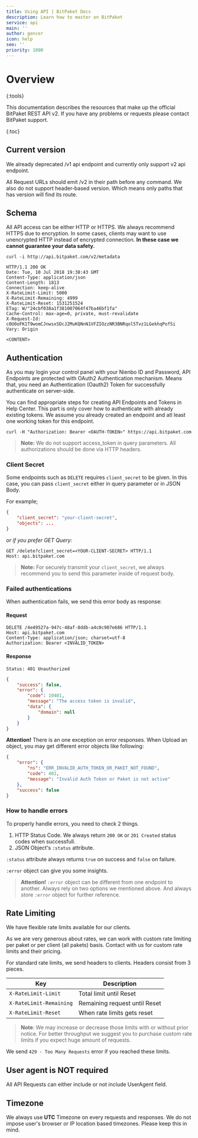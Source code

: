 ```yaml
---
title: Using API | BitPaket Docs
description: Learn how to master on BitPaket
service: api
main: ''
author: gencer
icon: help
seo: ''
priority: 1000
---
```


# Overview
{:tools}

This documentation describes the resources that make up the official BitPaket REST API v2. If you have any problems or requests please contact BitPaket support.

{:toc}

## Current version

We already deprecated /v1 api endpoint and currently only support v2 api endpoint.

All Request URLs should emit /v2 in their path before any command. We also do not support header-based version. Which means only paths that has version will find its route.

## Schema

All API access can be either HTTP or HTTPS. We always recommend HTTPS due to encryption. In some cases, clients may want to use unencrypted HTTP instead of encrypted connection. **In these case we cannot guarantee your data safety.**

```shell
curl -i http://api.bitpaket.com/v2/metadata

HTTP/1.1 200 OK
Date: Tue, 10 Jul 2018 19:38:43 GMT
Content-Type: application/json
Content-Length: 1813
Connection: keep-alive
X-RateLimit-Limit: 5000
X-RateLimit-Remaining: 4999
X-RateLimit-Reset: 1531251524
ETag: W/"24cbf038a1f381007064f47ba46bf1fa"
Cache-Control: max-age=0, private, must-revalidate
X-Request-Id: c0U0oFK1T9womCJnwsxSDcJ2MuKQNnN1VFZIOzzNR3BNRqol5Tvz1LGekhqPofSi
Vary: Origin

<CONTENT>
```


## Authentication

As you may login your control panel with your Nienbo ID and Password, API Endpoints are protected with OAuth2 Authentication mechanism. Means that, you need an Authentication (Oauth2) Token for successfully authenticate on server-side.

You can find appropriate steps for creating API Endpoints and Tokens in Help Center. This part is only cover how to authenticate with already existing tokens. We assume you already created an endpoint and atl least one working token for this endpoint.

```shell
curl -H "Authorization: Bearer <OAUTH-TOKEN>" https://api.bitpaket.com
```

> **Note:** We do not support access_token in query parameters. All authorizations should be done via HTTP headers.

### Client Secret

Some endpoints such as `DELETE` requires `client_secret` to be given. In this case, you can pass `client_secret` either in query parameter or in JSON Body.

For example;

```json
{
    "client_secret": "your-client-secret",
    "objects": ...
}
```

*or if you prefer GET Query:*

```http
GET /delete?client_secret=<YOUR-CLIENT-SECRET> HTTP/1.1
Host: api.bitpaket.com
```

> **Note:** For securely transmit your `client_secret`, we always recommend you to send this parameter inside of request body.

### Failed authentications

When authentication fails, we send this error body as response:

#### Request

```http
DELETE /4e49527a-947c-48af-8ddb-a4c0c907e686 HTTP/1.1
Host: api.bitpaket.com
Content-Type: application/json; charset=utf-8
Authorization: Bearer <INVALID_TOKEN>
```

#### Response

```
Status: 401 Unauthorized
```

```json
{
	"success": false,
	"error": {
		"code": 10401,
		"message": "The access token is invalid",
		"data": {
			"domain": null
		}
	}
}
```

**Attention!** There is an one exception on error responses. When Upload an object, you may get different error objects like following:

```json
{
	"error": {
		"ns": "ERR_INVALID_AUTH_TOKEN_OR_PAKET_NOT_FOUND",
		"code": 401,
		"message": "Invalid Auth Token or Paket is not active"
	},
	"success": false
}
```

### How to handle errors

To properly handle errors, you need to check 2 things.

1. HTTP Status Code. We always return `200 OK` or `201 Created` status codes when successfull.
2. JSON Object's `:status` attribute. 

`:status` attribute always returns `true` on success and `false` on failure.

`:error` object can give you some insights.

> **Attention!** `:error` object can be different from one endpoint to another. Always rely on two options we mentioned above. And always store `:error` object for further reference.

## Rate Limiting

We have flexible rate limits available for our clients.

As we are very generous about rates, we can work with custom rate limiting per paket or per client (all pakets) basis. Contact with us for custom rate limits and their pricing.

For standard rate limits, we send headers to clients. Headers consist from 3 pieces.

| Key                     | Description              |
| ----------------------- | ------------------------ |
| `X-RateLimit-Limit`     | Total limit until Reset |
| `X-RateLimit-Remaining` | Remaining request until Reset |
| `X-RateLimit-Reset` | When rate limits gets reset |

> **Note**: We may increase or decrease those limits with or without prior notice. For better throughput we suggest you to purchase custom rate limits if you expect huge amount of requests.

We send `429 - Too Many Requests` error if you reached these limits.

## User agent is NOT required

All API Requests can either include or not include UserAgent field.

## Timezone

We always use **UTC** Timezone on every requests and responses. We do not impose user's browser or IP location based timezones. Please keep this in mind.
